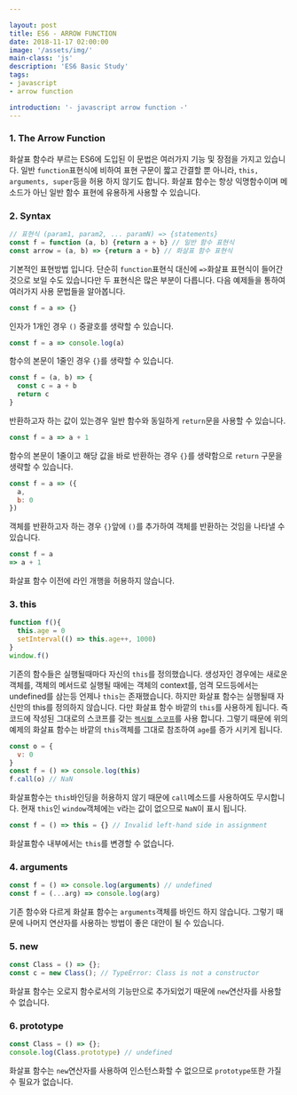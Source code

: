 ```yaml
---

layout: post
title: ES6 - ARROW FUNCTION
date: 2018-11-17 02:00:00
image: '/assets/img/'
main-class: 'js'
description: 'ES6 Basic Study'
tags: 
- javascript
- arrow function

introduction: '- javascript arrow function -'
---
```


### 1. The Arrow Function
화살표 함수라 부르는 ES6에 도입된 이 문법은 여러가지 기능 및 장점을 가지고 있습니다. 일반 `function`표현식에 비하여 표현 구문이 짧고 간결할 뿐 아니라, 
`this, arguments, super`등을 허용 하지 않기도 합니다. 화살표 함수는 항상 익명함수이며 메소드가 아닌 일반 함수 표현에 유용하게 사용할 수 있습니다.  

### 2. Syntax
```javascript
// 표현식 (param1, param2, ... paramN) => {statements}
const f = function (a, b) {return a + b} // 일반 함수 표현식
const arrow = (a, b) => {return a + b} // 화살표 함수 표현식
```
기본적인 표현방법 입니다. 단순히 `function`표현식 대신에 `=>`화살표 표현식이 들어간 것으로 보일 수도 있습니다만 두 표현식은 많은 부분이 다릅니다. 
다음 예제들을 통하여 여러가지 사용 문법들을 알아봅니다.  

```javascript
const f = a => {}
```
인자가 1개인 경우 `()` 중괄호를 생략할 수 있습니다.

```javascript
const f = a => console.log(a)
```
함수의 본문이 1줄인 경우 `{}`를 생략할 수 있습니다.


```javascript
const f = (a, b) => {
  const c = a + b
  return c
}
```
반환하고자 하는 값이 있는경우 일반 함수와 동일하게 `return`문을 사용할 수 있습니다.

```javascript
const f = a => a + 1
```
함수의 본문이 1줄이고 해당 값을 바로 반환하는 경우 `{}`를 생략함으로 `return` 구문을 생략할 수 있습니다.  

```javascript
const f = a => ({
  a,
  b: 0
})
```
객체를 반환하고자 하는 경우 `{}`앞에 `()`를 추가하여 객체를 반환하는 것임을 나타낼 수 있습니다.

```javascript
const f = a 
=> a + 1
```
화살표 함수 이전에 라인 개행을 허용하지 않습니다. 

### 3. this
```javascript
function f(){
  this.age = 0
  setInterval(() => this.age++, 1000)
}
window.f()
```

기존의 함수들은 실행될때마다 자신의 `this`를 정의했습니다. 생성자인 경우에는 새로운 객체를, 객체의 메서드로 실행될 때에는 
객체의 context를, 엄격 모드등에서는 undefined를 삼는등 언제나 `this`는 존재했습니다. 하지만 화살표 함수는 실행될때 자신만의 this를 
정의하지 않습니다. 다만 화살표 함수 바깥의 `this`를 사용하게 됩니다. 즉 코드에 작성된 그대로의 스코프를 갖는 [`렉시컬 스코프`](https://medium.com/@appear.ko/%EB%A0%89%EC%8B%9C%EC%BB%AC-%EC%8A%A4%EC%BD%94%ED%94%84-%ED%8C%8C%ED%97%A4%EC%B9%98%EA%B8%B0-ef3c8e8584d4)를 사용 합니다. 
그렇기 때문에 위의 예제의 화살표 함수는 바깥의 `this`객체를 그대로 참조하여 `age`를 증가 시키게 됩니다.  

```javascript
const o = {
  v: 0
}
const f = () => console.log(this)
f.call(o) // NaN
```
화살표함수는 `this`바인딩을 허용하지 않기 때문에 `call`메소드를 사용하여도 무시합니다. 현재 `this`인 `window`객체에는 v라는 값이 없으므로 `NaN`이 표시 됩니다. 

```javascript
const f = () => this = {} // Invalid left-hand side in assignment
```
화살표함수 내부에서는 `this`를 변경할 수 없습니다.  
 
### 4. arguments
```javascript
const f = () => console.log(arguments) // undefined
const f = (...arg) => console.log(arg)
```

기존 함수와 다르게 화살표 함수는 `arguments`객체를 바인드 하지 않습니다. 그렇기 때문에 나머지 연산자를 사용하는 방법이 좋은 대안이 될 수 있습니다.  

### 5. new
```javascript
const Class = () => {};
const c = new Class(); // TypeError: Class is not a constructor
```
화살표 함수는 오로지 함수로서의 기능만으로 추가되었기 때문에 `new`연산자를 사용할 수 없습니다. 

### 6. prototype
```javascript
const Class = () => {};
console.log(Class.prototype) // undefined
```
화살표 함수는 `new`연산자를 사용하여 인스턴스화할 수 없으므로 `prototype`또한 가질 수 필요가 없습니다.  


